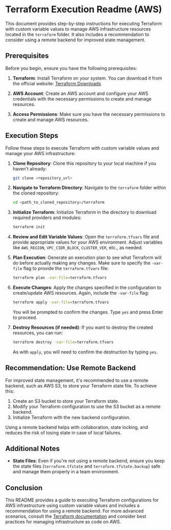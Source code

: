 # Terraform Execution Readme (AWS)

This document provides step-by-step instructions for executing Terraform with custom variable values to manage AWS infrastructure resources located in the `terraform` folder. It also includes a recommendation to consider using a remote backend for improved state management.

## Prerequisites

Before you begin, ensure you have the following prerequisites:

1. **Terraform**: Install Terraform on your system. You can download it from the official website: [Terraform Downloads](https://www.terraform.io/downloads.html)

2. **AWS Account**: Create an AWS account and configure your AWS credentials with the necessary permissions to create and manage resources.

3. **Access Permissions**: Make sure you have the necessary permissions to create and manage AWS resources.

## Execution Steps

Follow these steps to execute Terraform with custom variable values and manage your AWS infrastructure:

1. **Clone Repository**:
   Clone this repository to your local machine if you haven't already:
   ```sh
   git clone <repository_url>
   ```

2. **Navigate to Terraform Directory**:
   Navigate to the `terraform` folder within the cloned repository:
   ```sh
   cd <path_to_cloned_repository>/terraform
   ```

3. **Initialize Terraform**:
   Initialize Terraform in the directory to download required providers and modules:
   ```sh
   terraform init
   ```

4. **Review and Edit Variable Values**:
   Open the `terraform.tfvars` file and provide appropriate values for your AWS environment. Adjust variables like `AWS_REGION`, `VPC_CIDR_BLOCK`, `CLUSTER_VER`, etc., as needed.

5. **Plan Execution**:
   Generate an execution plan to see what Terraform will do before actually making any changes. Make sure to specify the `-var-file` flag to provide the `terraform.tfvars` file:
   ```sh
   terraform plan -var-file=terraform.tfvars
   ```

6. **Execute Changes**:
   Apply the changes specified in the configuration to create/update AWS resources. Again, include the `-var-file` flag:
   ```sh
   terraform apply -var-file=terraform.tfvars
   ```

   You will be prompted to confirm the changes. Type `yes` and press Enter to proceed.

7. **Destroy Resources (if needed)**:
   If you want to destroy the created resources, you can run:
   ```sh
   terraform destroy -var-file=terraform.tfvars
   ```
   As with `apply`, you will need to confirm the destruction by typing `yes`.

## Recommendation: Use Remote Backend

For improved state management, it's recommended to use a remote backend, such as AWS S3, to store your Terraform state file. To achieve this:

1. Create an S3 bucket to store your Terraform state.
2. Modify your Terraform configuration to use the S3 bucket as a remote backend.
3. Initialize Terraform with the new backend configuration.

Using a remote backend helps with collaboration, state locking, and reduces the risk of losing state in case of local failures.

## Additional Notes

- **State Files**: Even if you're not using a remote backend, ensure you keep the state files (`terraform.tfstate` and `terraform.tfstate.backup`) safe and manage them properly in a team environment.


## Conclusion

This README provides a guide to executing Terraform configurations for AWS infrastructure using custom variable values and includes a recommendation for using a remote backend. For more advanced scenarios, consult the [Terraform documentation](https://www.terraform.io/docs/providers/aws/index.html) and consider best practices for managing infrastructure as code on AWS.